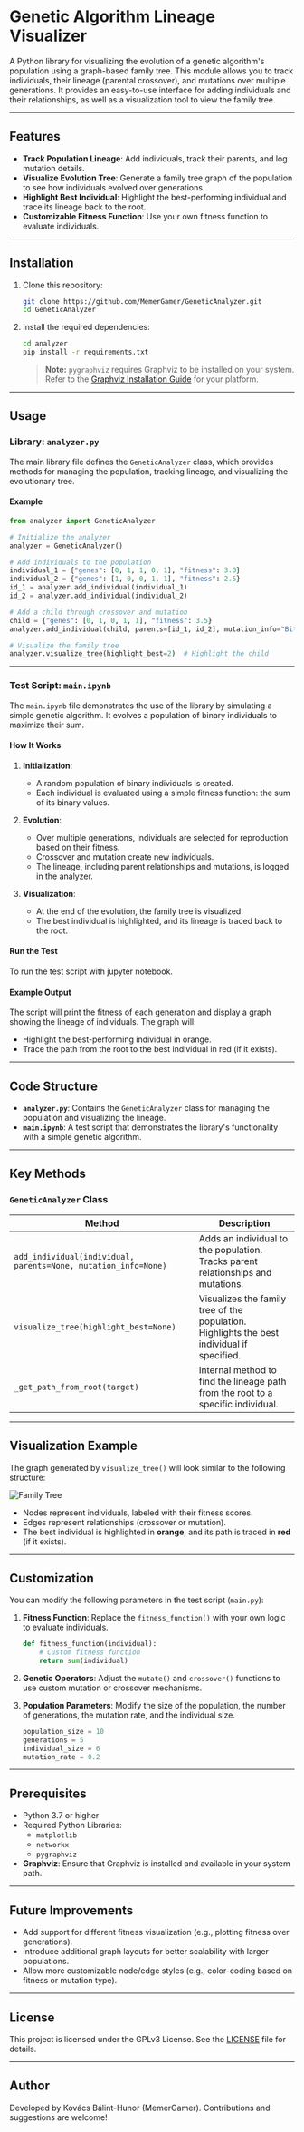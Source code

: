 # Genetic Algorithm Lineage Visualizer

A Python library for visualizing the evolution of a genetic algorithm's population using a graph-based family tree. This module allows you to track individuals, their lineage (parental crossover), and mutations over multiple generations. It provides an easy-to-use interface for adding individuals and their relationships, as well as a visualization tool to view the family tree.

---

## Features

- **Track Population Lineage**: Add individuals, track their parents, and log mutation details.
- **Visualize Evolution Tree**: Generate a family tree graph of the population to see how individuals evolved over generations.
- **Highlight Best Individual**: Highlight the best-performing individual and trace its lineage back to the root.
- **Customizable Fitness Function**: Use your own fitness function to evaluate individuals.

---

## Installation

1. Clone this repository:

   ```bash
   git clone https://github.com/MemerGamer/GeneticAnalyzer.git
   cd GeneticAnalyzer
   ```

2. Install the required dependencies:

   ```bash
   cd analyzer
   pip install -r requirements.txt
   ```

   > **Note:** `pygraphviz` requires Graphviz to be installed on your system. Refer to the [Graphviz Installation Guide](https://pygraphviz.github.io/documentation/stable/install.html) for your platform.

---

## Usage

### Library: `analyzer.py`

The main library file defines the `GeneticAnalyzer` class, which provides methods for managing the population, tracking lineage, and visualizing the evolutionary tree.

#### Example

```python
from analyzer import GeneticAnalyzer

# Initialize the analyzer
analyzer = GeneticAnalyzer()

# Add individuals to the population
individual_1 = {"genes": [0, 1, 1, 0, 1], "fitness": 3.0}
individual_2 = {"genes": [1, 0, 0, 1, 1], "fitness": 2.5}
id_1 = analyzer.add_individual(individual_1)
id_2 = analyzer.add_individual(individual_2)

# Add a child through crossover and mutation
child = {"genes": [0, 1, 0, 1, 1], "fitness": 3.5}
analyzer.add_individual(child, parents=[id_1, id_2], mutation_info="Bit flip at index 2")

# Visualize the family tree
analyzer.visualize_tree(highlight_best=2)  # Highlight the child
```

---

### Test Script: `main.ipynb`

The `main.ipynb` file demonstrates the use of the library by simulating a simple genetic algorithm. It evolves a population of binary individuals to maximize their sum.

#### How It Works

1. **Initialization**:

   - A random population of binary individuals is created.
   - Each individual is evaluated using a simple fitness function: the sum of its binary values.

2. **Evolution**:

   - Over multiple generations, individuals are selected for reproduction based on their fitness.
   - Crossover and mutation create new individuals.
   - The lineage, including parent relationships and mutations, is logged in the analyzer.

3. **Visualization**:
   - At the end of the evolution, the family tree is visualized.
   - The best individual is highlighted, and its lineage is traced back to the root.

#### Run the Test

To run the test script with jupyter notebook.

#### Example Output

The script will print the fitness of each generation and display a graph showing the lineage of individuals. The graph will:

- Highlight the best-performing individual in orange.
- Trace the path from the root to the best individual in red (if it exists).

---

## Code Structure

- **`analyzer.py`**: Contains the `GeneticAnalyzer` class for managing the population and visualizing the lineage.
- **`main.ipynb`**: A test script that demonstrates the library's functionality with a simple genetic algorithm.

---

## Key Methods

### `GeneticAnalyzer` Class

| Method                                                         | Description                                                                                |
| -------------------------------------------------------------- | ------------------------------------------------------------------------------------------ |
| `add_individual(individual, parents=None, mutation_info=None)` | Adds an individual to the population. Tracks parent relationships and mutations.           |
| `visualize_tree(highlight_best=None)`                          | Visualizes the family tree of the population. Highlights the best individual if specified. |
| `_get_path_from_root(target)`                                  | Internal method to find the lineage path from the root to a specific individual.           |

---

## Visualization Example

The graph generated by `visualize_tree()` will look similar to the following structure:

![Family Tree](demo.jpg)

- Nodes represent individuals, labeled with their fitness scores.
- Edges represent relationships (crossover or mutation).
- The best individual is highlighted in **orange**, and its path is traced in **red** (if it exists).

---

## Customization

You can modify the following parameters in the test script (`main.py`):

1. **Fitness Function**:
   Replace the `fitness_function()` with your own logic to evaluate individuals.

   ```python
   def fitness_function(individual):
       # Custom fitness function
       return sum(individual)
   ```

2. **Genetic Operators**:
   Adjust the `mutate()` and `crossover()` functions to use custom mutation or crossover mechanisms.

3. **Population Parameters**:
   Modify the size of the population, the number of generations, the mutation rate, and the individual size.

   ```python
   population_size = 10
   generations = 5
   individual_size = 6
   mutation_rate = 0.2
   ```

---

## Prerequisites

- Python 3.7 or higher
- Required Python Libraries:
  - `matplotlib`
  - `networkx`
  - `pygraphviz`
- **Graphviz**: Ensure that Graphviz is installed and available in your system path.

---

## Future Improvements

- Add support for different fitness visualization (e.g., plotting fitness over generations).
- Introduce additional graph layouts for better scalability with larger populations.
- Allow more customizable node/edge styles (e.g., color-coding based on fitness or mutation type).

---

## License

This project is licensed under the GPLv3 License. See the [LICENSE](./LICENSE) file for details.

---

## Author

Developed by Kovács Bálint-Hunor (MemerGamer). Contributions and suggestions are welcome!
